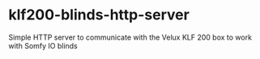 # klf200-blinds-http-server
Simple HTTP server to communicate with the Velux KLF 200 box to work with Somfy IO blinds
